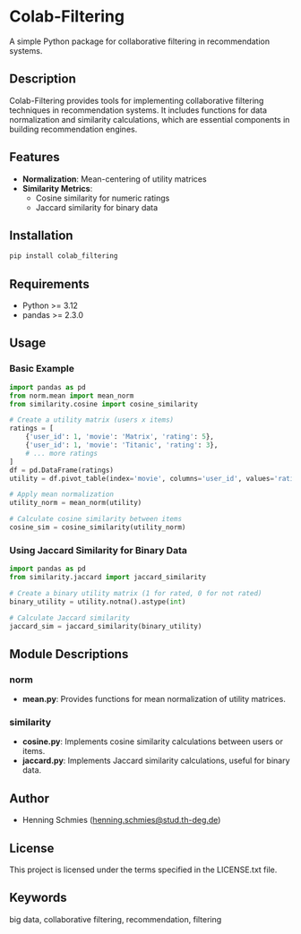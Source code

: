# Colab-Filtering

A simple Python package for collaborative filtering in recommendation systems.

## Description

Colab-Filtering provides tools for implementing collaborative filtering techniques in recommendation systems. It includes functions for data normalization and similarity calculations, which are essential components in building recommendation engines.

## Features

- **Normalization**: Mean-centering of utility matrices
- **Similarity Metrics**: 
  - Cosine similarity for numeric ratings
  - Jaccard similarity for binary data

## Installation

```bash
pip install colab_filtering
```

## Requirements

- Python >= 3.12
- pandas >= 2.3.0

## Usage

### Basic Example

```python
import pandas as pd
from norm.mean import mean_norm
from similarity.cosine import cosine_similarity

# Create a utility matrix (users x items)
ratings = [
    {'user_id': 1, 'movie': 'Matrix', 'rating': 5},
    {'user_id': 1, 'movie': 'Titanic', 'rating': 3},
    # ... more ratings
]
df = pd.DataFrame(ratings)
utility = df.pivot_table(index='movie', columns='user_id', values='rating')

# Apply mean normalization
utility_norm = mean_norm(utility)

# Calculate cosine similarity between items
cosine_sim = cosine_similarity(utility_norm)
```

### Using Jaccard Similarity for Binary Data

```python
import pandas as pd
from similarity.jaccard import jaccard_similarity

# Create a binary utility matrix (1 for rated, 0 for not rated)
binary_utility = utility.notna().astype(int)

# Calculate Jaccard similarity
jaccard_sim = jaccard_similarity(binary_utility)
```

## Module Descriptions

### norm

- **mean.py**: Provides functions for mean normalization of utility matrices.

### similarity

- **cosine.py**: Implements cosine similarity calculations between users or items.
- **jaccard.py**: Implements Jaccard similarity calculations, useful for binary data.

## Author

- Henning Schmies (henning.schmies@stud.th-deg.de)

## License

This project is licensed under the terms specified in the LICENSE.txt file.

## Keywords

big data, collaborative filtering, recommendation, filtering